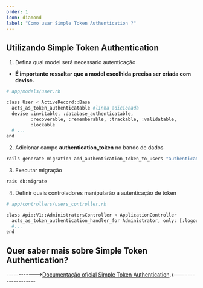```yaml
---
order: 1
icon: diamond
label: "Como usar Simple Token Authentication ?"
---
```


<!-- Araújo -->

## Utilizando Simple Token Authentication

1. Defina qual model será necessario autenticação

- **É importante ressaltar que a model escolhida precisa ser criada com devise.**

```bash
# app/models/user.rb

class User < ActiveRecord::Base
  acts_as_token_authenticatable #linha adicionada
  devise :invitable, :database_authenticatable,
         :recoverable, :rememberable, :trackable, :validatable,
         :lockable
  # ...
end
```

2. Adicionar campo **authentication_token** no bando de dados

```bash
rails generate migration add_authentication_token_to_users "authentication_token:string{30}:uniq"
```

3. Executar migração

```bash
rais db:migrate
```

4. Definir quais controladores manipularão a autenticação de token

```bash
# app/controllers/users_controller.rb

class Api::V1::AdministratorsController < ApplicationController
  acts_as_token_authentication_handler_for Administrator, only: [:logout, :create, :delete, :update] #linha adicionada
  #...
end
```

## Quer saber mais sobre Simple Token Authentication?

------------>[Documentação oficial Simple Token Authentication](https://github.com/gonzalo-bulnes/simple_token_authentication).<-------------------






